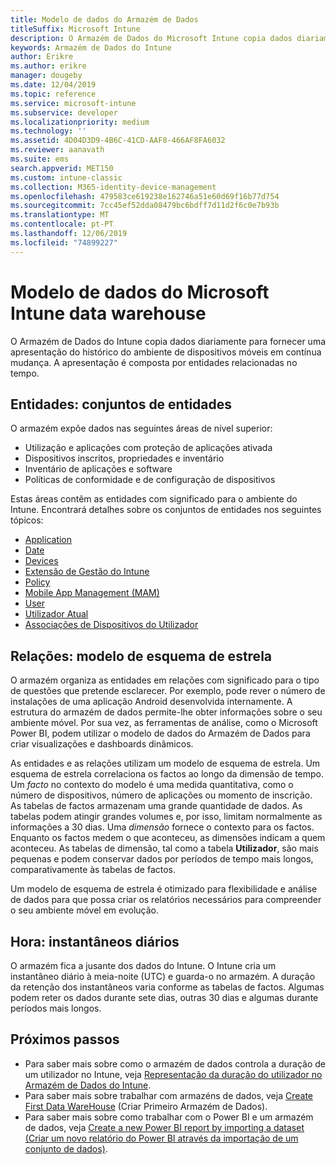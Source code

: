 ```yaml
---
title: Modelo de dados do Armazém de Dados
titleSuffix: Microsoft Intune
description: O Armazém de Dados do Microsoft Intune copia dados diariamente para fornecer uma apresentação do histórico do seu ambiente móvel em contínua mudança.
keywords: Armazém de Dados do Intune
author: Erikre
ms.author: erikre
manager: dougeby
ms.date: 12/04/2019
ms.topic: reference
ms.service: microsoft-intune
ms.subservice: developer
ms.localizationpriority: medium
ms.technology: ''
ms.assetid: 4D04D3D9-4B6C-41CD-AAF8-466AF8FA6032
ms.reviewer: aanavath
ms.suite: ems
search.appverid: MET150
ms.custom: intune-classic
ms.collection: M365-identity-device-management
ms.openlocfilehash: 479583ce619238e162746a51e60d69f16b77d754
ms.sourcegitcommit: 7cc45ef52dda08479bc6bdff7d11d2f6c0e7b93b
ms.translationtype: MT
ms.contentlocale: pt-PT
ms.lasthandoff: 12/06/2019
ms.locfileid: "74899227"
---
```

# <a name="microsoft-intune-data-warehouse-data-model"></a>Modelo de dados do Microsoft Intune data warehouse

O Armazém de Dados do Intune copia dados diariamente para fornecer uma apresentação do histórico do ambiente de dispositivos móveis em contínua mudança. A apresentação é composta por entidades relacionadas no tempo.

## <a name="entities-entity-sets"></a>Entidades: conjuntos de entidades

O armazém expõe dados nas seguintes áreas de nível superior:

- Utilização e aplicações com proteção de aplicações ativada
- Dispositivos inscritos, propriedades e inventário
- Inventário de aplicações e software
- Políticas de conformidade e de configuração de dispositivos

Estas áreas contêm as entidades com significado para o ambiente do Intune. Encontrará detalhes sobre os conjuntos de entidades nos seguintes tópicos:

- [Application](../reports-ref-application.md)
- [Date](reports-ref-date.md)
- [Devices](reports-ref-devices.md)
- [Extensão de Gestão do Intune](reports-ref-intunemanagementextension.md)
- [Policy](reports-ref-policy.md)
- [Mobile App Management (MAM)](../apps/app-management.md)
- [User](reports-ref-user.md)
- [Utilizador Atual](../reports-ref-current-user.md)
- [Associações de Dispositivos do Utilizador](reports-ref-user-device.md)

## <a name="relationships-star-schema-model"></a>Relações: modelo de esquema de estrela

O armazém organiza as entidades em relações com significado para o tipo de questões que pretende esclarecer. Por exemplo, pode rever o número de instalações de uma aplicação Android desenvolvida internamente. A estrutura do armazém de dados permite-lhe obter informações sobre o seu ambiente móvel. Por sua vez, as ferramentas de análise, como o Microsoft Power BI, podem utilizar o modelo de dados do Armazém de Dados para criar visualizações e dashboards dinâmicos.

As entidades e as relações utilizam um modelo de esquema de estrela. Um esquema de estrela correlaciona os factos ao longo da dimensão de tempo. Um *facto* no contexto do modelo é uma medida quantitativa, como o número de dispositivos, número de aplicações ou momento de inscrição. As tabelas de factos armazenam uma grande quantidade de dados. As tabelas podem atingir grandes volumes e, por isso, limitam normalmente as informações a 30 dias. Uma *dimensão* fornece o contexto para os factos. Enquanto os factos medem o que aconteceu, as dimensões indicam a quem aconteceu. As tabelas de dimensão, tal como a tabela **Utilizador**, são mais pequenas e podem conservar dados por períodos de tempo mais longos, comparativamente às tabelas de factos. 

Um modelo de esquema de estrela é otimizado para flexibilidade e análise de dados para que possa criar os relatórios necessários para compreender o seu ambiente móvel em evolução.

## <a name="time-daily-snapshots"></a>Hora: instantâneos diários

O armazém fica a jusante dos dados do Intune. O Intune cria um instantâneo diário à meia-noite (UTC) e guarda-o no armazém. A duração da retenção dos instantâneos varia conforme as tabelas de factos. Algumas podem reter os dados durante sete dias, outras 30 dias e algumas durante períodos mais longos.

## <a name="next-steps"></a>Próximos passos

- Para saber mais sobre como o armazém de dados controla a duração de um utilizador no Intune, veja [Representação da duração do utilizador no Armazém de Dados do Intune](reports-ref-user-timeline.md).
- Para saber mais sobre trabalhar com armazéns de dados, veja [Create First Data WareHouse](https://www.codeproject.com/Articles/652108/Create-First-Data-WareHouse) (Criar Primeiro Armazém de Dados).
- Para saber mais sobre como trabalhar com o Power BI e um armazém de dados, veja [Create a new Power BI report by importing a dataset (Criar um novo relatório do Power BI através da importação de um conjunto de dados)](https://powerbi.microsoft.com/documentation/powerbi-service-create-a-new-report/). 
